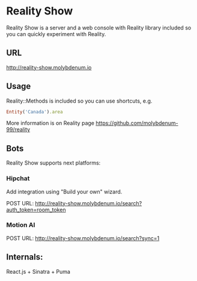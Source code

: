 Reality Show
=========

Reality Show is a server and a web console with Reality library included so you can quickly experiment with Reality.

## URL

http://reality-show.molybdenum.io


## Usage
Reality::Methods is included so you can use shortcuts, e.g.

```ruby
Entity('Canada').area
```
More information is on Reality page https://github.com/molybdenum-99/reality

## Bots
Reality Show supports next platforms:

### Hipchat
Add integration using "Build your own" wizard.

POST URL: http://reality-show.molybdenum.io/search?auth_token=room_token

### Motion AI
POST URL: http://reality-show.molybdenum.io/search?sync=1

## Internals:

React.js + Sinatra + Puma
